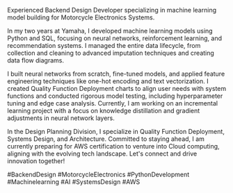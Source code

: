 Experienced Backend Design Developer specializing in machine learning model building for Motorcycle Electronics Systems. 

In my two years at Yamaha, I developed machine learning models using Python and SQL, focusing on neural networks, reinforcement learning, and recommendation systems. I managed the entire data lifecycle, from collection and cleaning to advanced imputation techniques and creating data flow diagrams. 

I built neural networks from scratch, fine-tuned models, and applied feature engineering techniques like one-hot encoding and text vectorization. I created Quality Function Deployment charts to align user needs with system functions and conducted rigorous model testing, including hyperparameter tuning and edge case analysis. Currently, I am working on an incremental learning project with a focus on knowledge distillation and gradient adjustments in neural network layers.

 In the Design Planning Division, I specialize in Quality Function Deployment, Systems Design, and Architecture. Committed to staying ahead, I am currently preparing for AWS certification to venture into Cloud computing, aligning with the evolving tech landscape. 
Let's connect and drive innovation together! 

 #BackendDesign #MotorcycleElectronics #PythonDevelopment #Machinelearning #AI #SystemsDesign #AWS
